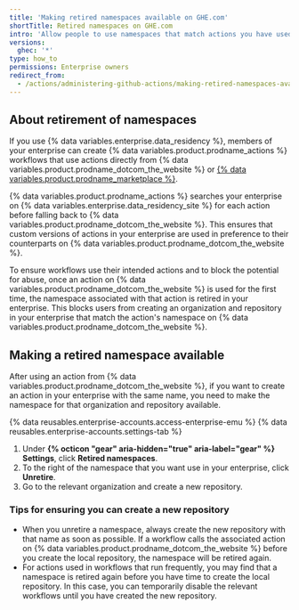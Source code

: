 ```yaml
---
title: 'Making retired namespaces available on GHE.com'
shortTitle: Retired namespaces on GHE.com
intro: 'Allow people to use namespaces that match actions you have used from {% data variables.product.prodname_dotcom_the_website %}.'
versions:
  ghec: '*'
type: how_to
permissions: Enterprise owners
redirect_from:
  - /actions/administering-github-actions/making-retired-namespaces-available-on-ghecom
---
```


## About retirement of namespaces

If you use {% data variables.enterprise.data_residency %}, members of your enterprise can create {% data variables.product.prodname_actions %} workflows that use actions directly from {% data variables.product.prodname_dotcom_the_website %} or [{% data variables.product.prodname_marketplace %}](https://github.com/marketplace?type=actions).

{% data variables.product.prodname_actions %} searches your enterprise on {% data variables.enterprise.data_residency_site %} for each action before falling back to {% data variables.product.prodname_dotcom_the_website %}. This ensures that custom versions of actions in your enterprise are used in preference to their counterparts on {% data variables.product.prodname_dotcom_the_website %}.

To ensure workflows use their intended actions and to block the potential for abuse, once an action on {% data variables.product.prodname_dotcom_the_website %} is used for the first time, the namespace associated with that action is retired in your enterprise. This blocks users from creating an organization and repository in your enterprise that match the action's namespace on {% data variables.product.prodname_dotcom_the_website %}.

## Making a retired namespace available

After using an action from {% data variables.product.prodname_dotcom_the_website %}, if you want to create an action in your enterprise with the same name, you need to make the namespace for that organization and repository available.

{% data reusables.enterprise-accounts.access-enterprise-emu %}
{% data reusables.enterprise-accounts.settings-tab %}
1. Under **{% octicon "gear" aria-hidden="true" aria-label="gear" %} Settings**, click **Retired namespaces**.
1. To the right of the namespace that you want use in your enterprise, click **Unretire**.
1. Go to the relevant organization and create a new repository.

### Tips for ensuring you can create a new repository

* When you unretire a namespace, always create the new repository with that name as soon as possible. If a workflow calls the associated action on {% data variables.product.prodname_dotcom_the_website %} before you create the local repository, the namespace will be retired again.
* For actions used in workflows that run frequently, you may find that a namespace is retired again before you have time to create the local repository. In this case, you can temporarily disable the relevant workflows until you have created the new repository.
